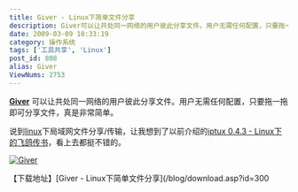 ```yaml
---
title: Giver - Linux下简单文件分享
description: Giver可以让共处同一网络的用户彼此分享文件。用户无需任何配置，只要拖一拖即可分享文件，真是非常简单。说到linux下局域网文件分享/传输，让我想到了以前介绍的iptux0.4.3-Linux下的飞鸽传书，看上去都挺不错的。
date: 2009-03-09 10:33:19
category: 操作系统
tags: ['工具共享', 'Linux']
post_id: 808
alias: Giver
ViewNums: 2753
---
```


[**Giver**](/blog/giver) 可以让共处同一网络的用户彼此分享文件。用户无需任何配置，只要拖一拖即可分享文件，真是非常简单。

说到[linux](/tags/Linux)下局域网文件分享/传输，让我想到了以前介绍的[iptux 0.4.3 - Linux下的飞鸽传书](/blog/iptux-043)，看上去都挺不错的。

[![Giver](http://linuxtoy.org/images/2009/02/giver.jpg)](/blog/giver)

【下载地址】[Giver - Linux下简单文件分享](/blog/download.asp?id=300


